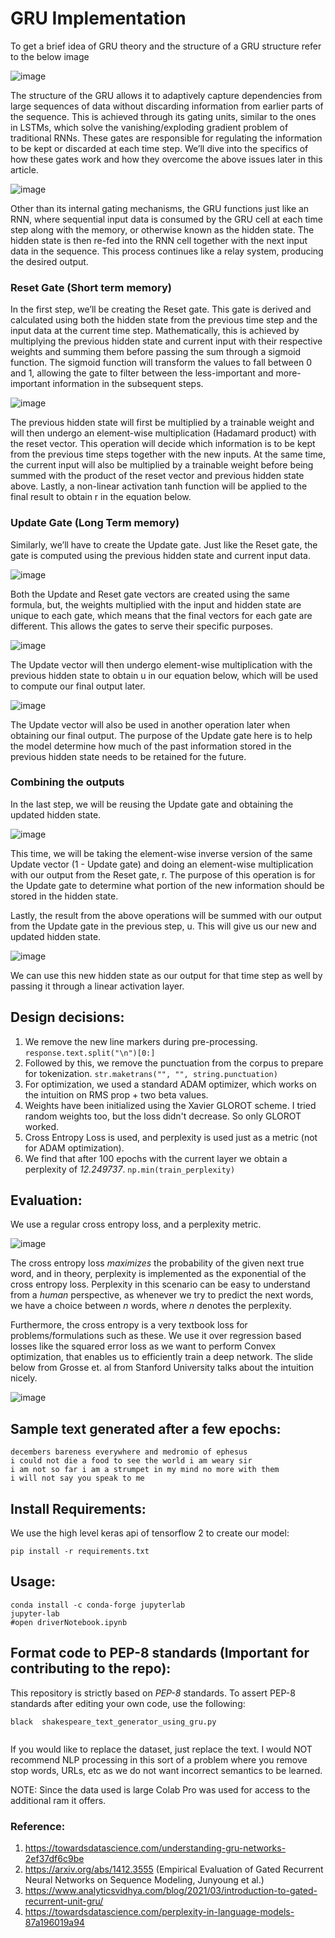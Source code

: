 # GRU Implementation 

To get a brief idea of GRU theory and the structure of a GRU structure refer to the below image 


![image](https://user-images.githubusercontent.com/80246631/142428572-c3e66703-9c34-4476-867e-49bf4d4cdd57.png)

The structure of the GRU allows it to adaptively capture dependencies from large sequences of data without discarding information from earlier parts of the sequence. This is achieved through its gating units, similar to the ones in LSTMs, which solve the vanishing/exploding gradient problem of traditional RNNs. These gates are responsible for regulating the information to be kept or discarded at each time step. We’ll dive into the specifics of how these gates work and how they overcome the above issues later in this article.

![image](https://user-images.githubusercontent.com/80246631/142428836-9da29028-3119-4d6e-8d81-67a2da87fa2d.png)

Other than its internal gating mechanisms, the GRU functions just like an RNN, where sequential input data is consumed by the GRU cell at each time step along with the memory, or otherwise known as the hidden state. The hidden state is then re-fed into the RNN cell together with the next input data in the sequence. This process continues like a relay system, producing the desired output.

### Reset Gate (Short term memory)

In the first step, we’ll be creating the Reset gate. This gate is derived and calculated using both the hidden state from the previous time step and the input data at the current time step. Mathematically, this is achieved by multiplying the previous hidden state and current input with their respective weights and summing them before passing the sum through a sigmoid function. The sigmoid function will transform the values to fall between 0 and 1, allowing the gate to filter between the less-important and more-important information in the subsequent steps.

![image](https://user-images.githubusercontent.com/80246631/142429105-1dfa8a11-a36f-440b-9e56-26228a21db9a.png)

The previous hidden state will first be multiplied by a trainable weight and will then undergo an element-wise multiplication (Hadamard product) with the reset vector. This operation will decide which information is to be kept from the previous time steps together with the new inputs. At the same time, the current input will also be multiplied by a trainable weight before being summed with the product of the reset vector and previous hidden state above. Lastly, a non-linear activation tanh function will be applied to the final result to obtain r in the equation below.

### Update Gate (Long Term memory)

Similarly, we’ll have to create the Update gate. Just like the Reset gate, the gate is computed using the previous hidden state and current input data.

![image](https://user-images.githubusercontent.com/80246631/142429413-b9a133f2-1241-428d-ae3e-9593815f40dd.png)

Both the Update and Reset gate vectors are created using the same formula, but, the weights multiplied with the input and hidden state are unique to each gate, which means that  the final vectors for each gate are different. This allows the gates to serve their specific purposes.

![image](https://user-images.githubusercontent.com/80246631/142429465-e979e1d1-e9fd-4e5c-a641-daa8ef95cd00.png)

The Update vector will then undergo element-wise multiplication with the previous hidden state to obtain u in our equation below, which will be used to compute our final output later.

![image](https://user-images.githubusercontent.com/80246631/142429498-a7f91f52-80df-4d46-804c-ad311a669383.png)

The Update vector will also be used in another operation later when obtaining our final output. The purpose of the Update gate here is to help the model determine how much of the past information stored in the previous hidden state needs to be retained for the future.

### Combining the outputs

In the last step, we will be reusing the Update gate and obtaining the updated hidden state.

![image](https://user-images.githubusercontent.com/80246631/142429768-e0fe3da6-56ec-49b7-b078-f9aa65bd7d1e.png)

This time, we will be taking the element-wise inverse version of the same Update vector (1 - Update gate) and doing an element-wise multiplication with our output from the Reset gate, r. The purpose of this operation is for the Update gate to determine what portion of the new information should be stored in the hidden state.

Lastly, the result from the above operations will be summed with our output from the Update gate in the previous step, u. This will give us our new and updated hidden state.

![image](https://user-images.githubusercontent.com/80246631/142429820-0dfe2d1d-ea7e-49fb-89ad-9b0320b253ca.png)

We can use this new hidden state as our output for that time step as well by passing it through a linear activation layer.
 

## Design decisions:

1. We remove the new line markers during pre-processing. `response.text.split("\n")[0:]`
2. Followed by this, we remove the punctuation from the corpus to prepare for tokenization. `str.maketrans("", "", string.punctuation)`
3. For optimization, we used a standard ADAM optimizer, which works on the intuition on RMS prop + two beta values. 
4. Weights have been initialized using the Xavier GLOROT scheme. I tried random weights too, but the loss didn't decrease. So only GLOROT worked. 
5. Cross Entropy Loss is used, and perplexity is used just as a metric (not for ADAM optimization).
6. We find that after 100 epochs with the current layer we obtain a perplexity of _12.249737_. `np.min(train_perplexity)`

## Evaluation: 

We use a regular cross entropy loss, and a perplexity metric. 

![image](https://user-images.githubusercontent.com/20723780/138415573-64ad2e7c-b1f0-44d1-8628-4f099e4aba4c.png)

The cross entropy loss _maximizes_ the probability of the given next true word, and in theory, perplexity is implemented as the exponential of the cross entropy loss. Perplexity in this scenario can be easy to understand from a _human_ perspective, as whenever we try to predict the next words, we have a choice between *n* words, where *n* denotes the perplexity. 

Furthermore, the cross entropy is a very textbook loss for problems/formulations such as these. We use it over regression based losses like the squared error loss as we want to perform Convex optimization, that enables us to efficiently train a deep network. The slide below from Grosse et. al from Stanford University talks about the intuition nicely. 

![image](https://user-images.githubusercontent.com/20723780/138416248-eddf6e62-eeef-4ccb-8b96-013c42ada084.png)

## Sample text generated after a few epochs: 

 ```
decembers bareness everywhere and medromio of ephesus 
i could not die a food to see the world i am weary sir 
i am not so far i am a strumpet in my mind no more with them 
i will not say you speak to me 
 ```
 ## Install Requirements: 
 
 We use the high level keras api of tensorflow 2 to create our model: 
 
 ```
 pip install -r requirements.txt
 ```
 
 ## Usage:
 
 ```
 conda install -c conda-forge jupyterlab
 jupyter-lab
 #open driverNotebook.ipynb
 ```
 
 
 ## Format code to PEP-8 standards (Important for contributing to the repo): 
 
 This repository is strictly based on *PEP-8* standards. To assert PEP-8 standards after editing your own code, use the following: 
 
 ```
 black  shakespeare_text_generator_using_gru.py

 
 ```
 
 If you would like to replace the dataset, just replace the text. I would NOT recommend NLP processing in this sort of a problem where you remove stop words, URLs, etc as we do not want incorrect semantics to be learned. 
 
 NOTE: Since the data used is large Colab Pro was used for access to the additional ram it offers. 

### Reference: 

1. https://towardsdatascience.com/understanding-gru-networks-2ef37df6c9be
2. https://arxiv.org/abs/1412.3555 (Empirical Evaluation of Gated Recurrent Neural Networks on Sequence Modeling, Junyoung et al.)
3. https://www.analyticsvidhya.com/blog/2021/03/introduction-to-gated-recurrent-unit-gru/
4. https://towardsdatascience.com/perplexity-in-language-models-87a196019a94
